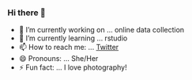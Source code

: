 ### Hi there 👋

- 🔭 I’m currently working on ... online data collection
- 🌱 I’m currently learning ... rstudio
- 📫 How to reach me: ... [Twitter](https://www.twitter.com/_chtaylor)
- 😄 Pronouns: ... She/Her
- ⚡ Fun fact: ... I love photography!

